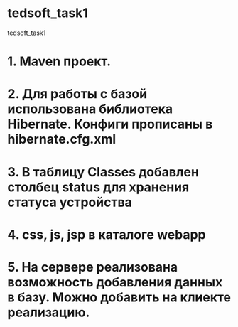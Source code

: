 # tedsoft_task1
tedsoft_task1

# 1. Maven проект. # 
# 2. Для работы с базой использована библиотека Hibernate. Конфиги прописаны в hibernate.cfg.xml # 
# 3. В таблицу Classes добавлен столбец status для хранения статуса устройства # 
# 4. css, js, jsp в каталоге webapp # 
# 5. На сервере реализована возможность добавления данных в базу. Можно добавить на клиекте реализацию. #

